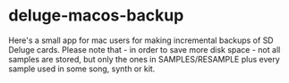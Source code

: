 # deluge-macos-backup
Here's a small app for mac users for making incremental backups of SD Deluge cards. Please note that - in order to save more disk space - not all samples are stored, but only the ones in SAMPLES/RESAMPLE plus every sample used in some song, synth or kit.
